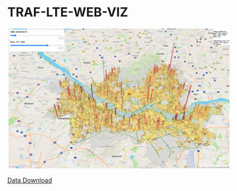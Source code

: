 # TRAF-LTE-WEB-VIZ

![alt text](teasure.png)

[Data Download](https://www.dropbox.com/scl/fo/h4rykn7gmwy28jpaadvqz/AJeFty6UV5pcAJlH6IdZkG8?rlkey=2gqjroged0y8i2mz8pfbhuhn2&st=2nlxln5m&dl=0)
